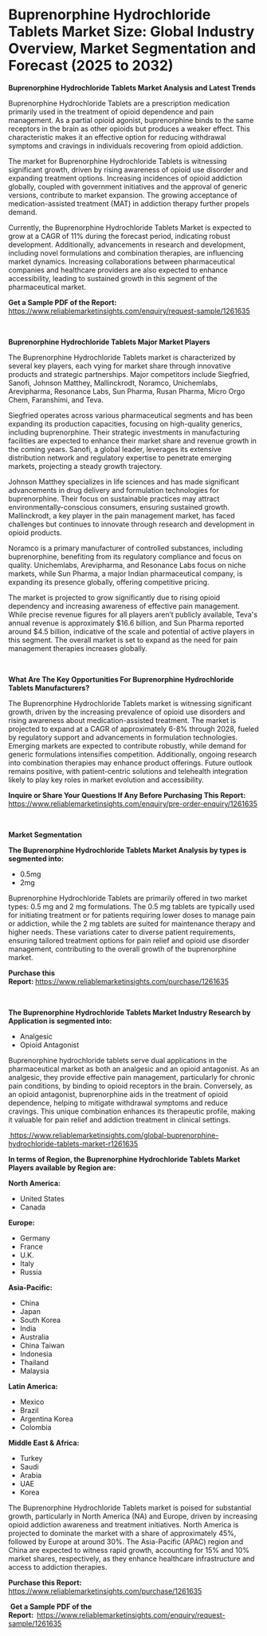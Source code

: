<p><h1>Buprenorphine Hydrochloride Tablets Market Size: Global Industry Overview, Market Segmentation and Forecast (2025 to 2032)</h1></p><p><strong>Buprenorphine Hydrochloride Tablets Market Analysis and Latest Trends</strong></p>
<p><p>Buprenorphine Hydrochloride Tablets are a prescription medication primarily used in the treatment of opioid dependence and pain management. As a partial opioid agonist, buprenorphine binds to the same receptors in the brain as other opioids but produces a weaker effect. This characteristic makes it an effective option for reducing withdrawal symptoms and cravings in individuals recovering from opioid addiction. </p><p>The market for Buprenorphine Hydrochloride Tablets is witnessing significant growth, driven by rising awareness of opioid use disorder and expanding treatment options. Increasing incidences of opioid addiction globally, coupled with government initiatives and the approval of generic versions, contribute to market expansion. The growing acceptance of medication-assisted treatment (MAT) in addiction therapy further propels demand. </p><p>Currently, the Buprenorphine Hydrochloride Tablets Market is expected to grow at a CAGR of 11% during the forecast period, indicating robust development. Additionally, advancements in research and development, including novel formulations and combination therapies, are influencing market dynamics. Increasing collaborations between pharmaceutical companies and healthcare providers are also expected to enhance accessibility, leading to sustained growth in this segment of the pharmaceutical market.</p></p>
<p><strong>Get a Sample PDF of the Report:&nbsp;</strong> <a href="https://www.reliablemarketinsights.com/enquiry/request-sample/1261635?utm_campaign=2745&utm_medium=2&utm_source=Github&utm_content=ia&utm_term=19042025&utm_id=buprenorphine-hydrochloride-tablets">https://www.reliablemarketinsights.com/enquiry/request-sample/1261635</a></p>
<p>&nbsp;</p>
<p><strong>Buprenorphine Hydrochloride Tablets Major Market Players</strong></p>
<p><p>The Buprenorphine Hydrochloride Tablets market is characterized by several key players, each vying for market share through innovative products and strategic partnerships. Major competitors include Siegfried, Sanofi, Johnson Matthey, Mallinckrodt, Noramco, Unichemlabs, Arevipharma, Resonance Labs, Sun Pharma, Rusan Pharma, Micro Orgo Chem, Faranshimi, and Teva.</p><p>Siegfried operates across various pharmaceutical segments and has been expanding its production capacities, focusing on high-quality generics, including buprenorphine. Their strategic investments in manufacturing facilities are expected to enhance their market share and revenue growth in the coming years. Sanofi, a global leader, leverages its extensive distribution network and regulatory expertise to penetrate emerging markets, projecting a steady growth trajectory.</p><p>Johnson Matthey specializes in life sciences and has made significant advancements in drug delivery and formulation technologies for buprenorphine. Their focus on sustainable practices may attract environmentally-conscious consumers, ensuring sustained growth. Mallinckrodt, a key player in the pain management market, has faced challenges but continues to innovate through research and development in opioid products.</p><p>Noramco is a primary manufacturer of controlled substances, including buprenorphine, benefiting from its regulatory compliance and focus on quality. Unichemlabs, Arevipharma, and Resonance Labs focus on niche markets, while Sun Pharma, a major Indian pharmaceutical company, is expanding its presence globally, offering competitive pricing.</p><p>The market is projected to grow significantly due to rising opioid dependency and increasing awareness of effective pain management. While precise revenue figures for all players aren’t publicly available, Teva's annual revenue is approximately $16.6 billion, and Sun Pharma reported around $4.5 billion, indicative of the scale and potential of active players in this segment. The overall market is set to expand as the need for pain management therapies increases globally.</p></p>
<p>&nbsp;</p>
<p><strong>What Are The Key Opportunities For Buprenorphine Hydrochloride Tablets Manufacturers?</strong></p>
<p><p>The Buprenorphine Hydrochloride Tablets market is witnessing significant growth, driven by the increasing prevalence of opioid use disorders and rising awareness about medication-assisted treatment. The market is projected to expand at a CAGR of approximately 6-8% through 2028, fueled by regulatory support and advancements in formulation technologies. Emerging markets are expected to contribute robustly, while demand for generic formulations intensifies competition. Additionally, ongoing research into combination therapies may enhance product offerings. Future outlook remains positive, with patient-centric solutions and telehealth integration likely to play key roles in market evolution and accessibility.</p></p>
<p><strong>Inquire or Share Your Questions If Any Before Purchasing This Report:</strong> <a href="https://www.reliablemarketinsights.com/enquiry/pre-order-enquiry/1261635?utm_campaign=2745&utm_medium=2&utm_source=Github&utm_content=ia&utm_term=19042025&utm_id=buprenorphine-hydrochloride-tablets">https://www.reliablemarketinsights.com/enquiry/pre-order-enquiry/1261635</a></p>
<p>&nbsp;</p>
<p><strong>Market Segmentation</strong></p>
<p><strong>The Buprenorphine Hydrochloride Tablets Market Analysis by types is segmented into:</strong></p>
<p><ul><li>0.5mg</li><li>2mg</li></ul></p>
<p><p>Buprenorphine Hydrochloride Tablets are primarily offered in two market types: 0.5 mg and 2 mg formulations. The 0.5 mg tablets are typically used for initiating treatment or for patients requiring lower doses to manage pain or addiction, while the 2 mg tablets are suited for maintenance therapy and higher needs. These variations cater to diverse patient requirements, ensuring tailored treatment options for pain relief and opioid use disorder management, contributing to the overall growth of the buprenorphine market.</p></p>
<p><strong>Purchase this Report:&nbsp;</strong><a href="https://www.reliablemarketinsights.com/purchase/1261635?utm_campaign=2745&utm_medium=2&utm_source=Github&utm_content=ia&utm_term=19042025&utm_id=buprenorphine-hydrochloride-tablets">https://www.reliablemarketinsights.com/purchase/1261635</a></p>
<p>&nbsp;</p>
<p><strong>The Buprenorphine Hydrochloride Tablets Market Industry Research by Application is segmented into:</strong></p>
<p><ul><li>Analgesic</li><li>Opioid Antagonist</li></ul></p>
<p><p>Buprenorphine hydrochloride tablets serve dual applications in the pharmaceutical market as both an analgesic and an opioid antagonist. As an analgesic, they provide effective pain management, particularly for chronic pain conditions, by binding to opioid receptors in the brain. Conversely, as an opioid antagonist, buprenorphine aids in the treatment of opioid dependence, helping to mitigate withdrawal symptoms and reduce cravings. This unique combination enhances its therapeutic profile, making it valuable for pain relief and addiction treatment in clinical settings.</p></p>
<p><a href="https://www.reliablemarketinsights.com/global-buprenorphine-hydrochloride-tablets-market-r1261635?utm_campaign=2745&utm_medium=2&utm_source=Github&utm_content=ia&utm_term=19042025&utm_id=buprenorphine-hydrochloride-tablets">&nbsp;https://www.reliablemarketinsights.com/global-buprenorphine-hydrochloride-tablets-market-r1261635</a></p>
<p><strong>In terms of Region, the Buprenorphine Hydrochloride Tablets Market Players available by Region are:</strong></p>
<p>
    <p> <strong> North America: </strong>
        <ul>
            <li>United States</li>
            <li>Canada</li>
        </ul>
        </p> 
    <p> <strong> Europe: </strong>
        <ul>
            <li>Germany</li>
            <li>France</li>
            <li>U.K.</li>
            <li>Italy</li>
            <li>Russia</li>
        </ul>
        </p> 
    <p> <strong> Asia-Pacific: </strong>
        <ul>
            <li>China</li>
            <li>Japan</li>
            <li>South Korea</li>
            <li>India</li>
            <li>Australia</li>
            <li>China Taiwan</li>
            <li>Indonesia</li>
            <li>Thailand</li>
            <li>Malaysia</li>
        </ul>
        </p> 
    <p> <strong> Latin America: </strong>
        <ul>
            <li>Mexico</li>
            <li>Brazil</li>
            <li>Argentina Korea</li>
            <li>Colombia</li>
        </ul>
        </p> 
    <p> <strong> Middle East & Africa: </strong>
        <ul>
            <li>Turkey</li>
            <li>Saudi</li>
            <li>Arabia</li>
            <li>UAE</li>
            <li>Korea</li>
        </ul>
    </p>
    </p>
<p><p>The Buprenorphine Hydrochloride Tablets market is poised for substantial growth, particularly in North America (NA) and Europe, driven by increasing opioid addiction awareness and treatment initiatives. North America is projected to dominate the market with a share of approximately 45%, followed by Europe at around 30%. The Asia-Pacific (APAC) region and China are expected to witness rapid growth, accounting for 15% and 10% market shares, respectively, as they enhance healthcare infrastructure and access to addiction therapies.</p></p>
<p><strong>Purchase this Report: </strong><a href="https://www.reliablemarketinsights.com/purchase/1261635?utm_campaign=2745&utm_medium=2&utm_source=Github&utm_content=ia&utm_term=19042025&utm_id=buprenorphine-hydrochloride-tablets">https://www.reliablemarketinsights.com/purchase/1261635</a></p>
<p>&nbsp;<strong>Get a Sample PDF of the Report:&nbsp;&nbsp;</strong><a href="https://www.reliablemarketinsights.com/enquiry/request-sample/1261635?utm_campaign=2745&utm_medium=2&utm_source=Github&utm_content=ia&utm_term=19042025&utm_id=buprenorphine-hydrochloride-tablets">https://www.reliablemarketinsights.com/enquiry/request-sample/1261635</a></p>
<p><strong></strong></p>
<p><p></p><p></p><p></p></p>